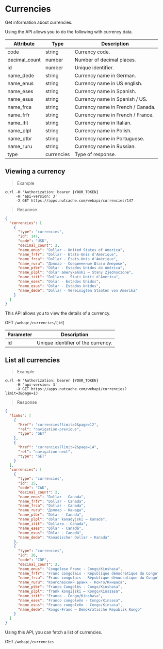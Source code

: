 # Currencies

Get information about currencies.

Using the API allows you to do the following with currency data.

| Attribute     | Type       | Description                       |
|---------------|------------|-----------------------------------|
| code          | string     | Currency code.                    |
| decimal_count | number     | Number of decimal places.         |
| id            | number     | Unique identifier.                |
| name_dede     | string     | Currency name in German.          |
| name_enus     | string     | Currency name in US english.      |
| name_eses     | string     | Currency name in Spanish.         |
| name_esus     | string     | Currency name in Spanish / US.    |
| name_frca     | string     | Currency name in French / Canada. |
| name_frfr     | string     | Currency name in French / France. |
| name_itit     | string     | Currency name in Italian.         |
| name_plpl     | string     | Currency name in Polish.          |
| name_ptbr     | string     | Currency name in Portuguese.      |
| name_ruru     | string     | Currency name in Russian.         |
| type          | currencies | Type of response.                 |

## Viewing a currency

>Example

```shell
curl -H 'Authorization: bearer {YOUR_TOKEN}  
     -H 'api-version: 3' 
	 -X GET https://apps.nutcache.com/webapi/currencies/147
```
>Response

```json
{
  "currencies": [
    {
      "type": "currencies",
      "id": 147,
      "code": "USD",
      "decimal_count": 2,
      "name_enus": "Dollar - United States of America",
      "name_frfr": "Dollar - Etats-Unis d'Amérique",
      "name_frca": "Dollar - Etats-Unis d'Amérique",
      "name_ruru": "Доллар - Соединенные Штаты Америки",
      "name_ptbr": "Dólar - Estados Unidos da América",
      "name_plpl": "dolar amerykański – Stany Zjednoczone",
      "name_itit": "Dollaro - Stati Uniti d'America",
      "name_eses": "Dólar - Estados Unidos",
      "name_esus": "Dólar - Estados Unidos",
      "name_dede": "Dollar - Vereinigten Staaten von Amerika"
    }
  ]
}
```
This API allows you to view the details of a currency.

<span class="http-method http-get">GET</span> `/webapi/currencies/[id]`

| Parameter | Description                        |
|-----------|------------------------------------|
| id        | Unique identifier of the currency. |

## List all currencies

>Example

```shell
curl -H 'Authorization: bearer {YOUR_TOKEN}  
     -H 'api-version: 3' 
	 -X GET https://apps.nutcache.com/webapi/currencies?limit=2&page=13
```
>Response

```json
{
  "links": [
    {
      "href": "currencies?limit=2&page=12",
      "rel": "navigation-previous",
      "type": "GET"
    },
    {
      "href": "currencies?limit=2&page=14",
      "rel": "navigation-next",
      "type": "GET"
    }
  ],
  "currencies": [
    {
      "type": "currencies",
      "id": 25,
      "code": "CAD",
      "decimal_count": 2,
      "name_enus": "Dollar - Canada",
      "name_frfr": "Dollar - Canada",
      "name_frca": "Dollar - Canada",
      "name_ruru": "Доллар - Канада",
      "name_ptbr": "Dólar - Canadá",
      "name_plpl": "dolar kanadyjski – Kanada",
      "name_itit": "Dollaro - Canada",
      "name_eses": "Dólar - Canadá",
      "name_esus": "Dólar - Canadá",
      "name_dede": "Kanadischer Dollar – Kanada"
    },
    {
      "type": "currencies",
      "id": 26,
      "code": "CDF",
      "decimal_count": 2,
      "name_enus": "Congolese Franc - Congo/Kinshasa",
      "name_frfr": "Franc congolais - République démocratique du Congo",
      "name_frca": "Franc congolais - République démocratique du Congo",
      "name_ruru": "Конголезский франк - Конго/Киншаса",
      "name_ptbr": "Franco Congolês - Congo/Kinshasa",
      "name_plpl": "frank kongijski – Kongo/Kinszasa",
      "name_itit": "Franco - Congo/Kinshasa",
      "name_eses": "Franco congoleño - Congo/Kinsasa",
      "name_esus": "Franco congoleño - Congo/Kinsasa",
      "name_dede": "Kongo-Franc – Demokratische Republik Kongo"
    }
  ]
}
```
Using this API, you can fetch a list of currencies.

<span class="http-method http-get">GET</span> `/webapi/currencies`